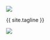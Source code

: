 ---
---

<div class="banner">
    <div class="icon"><img src="/images/icon.png" /></div>
    <p class="tagline">{{ site.tagline }}</p>
</div>

<div class="hero">
    <div class="screenshot-iphone-13-pro-landscape"><img src="/images/hero.png"></div>
</div>